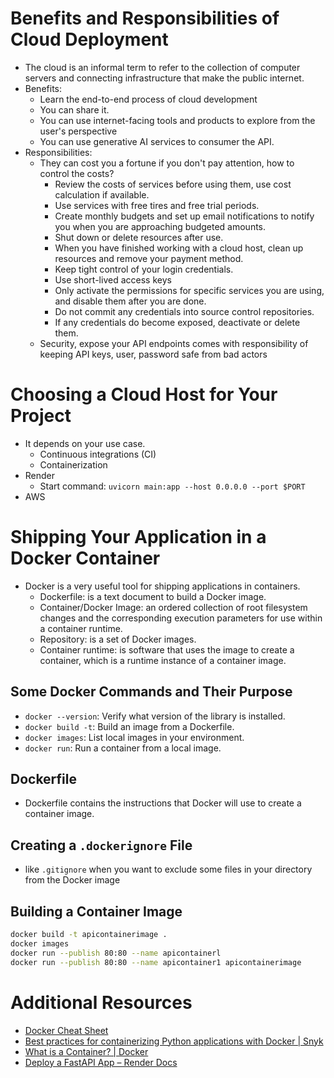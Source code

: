 # Benefits and Responsibilities of Cloud Deployment
* The cloud is an informal term to refer to the collection of computer servers and connecting infrastructure that make the public internet.
* Benefits:
	* Learn the end-to-end process of cloud development
	* You can share it.
	* You can use internet-facing tools and products to explore from the user's perspective
	* You can use generative AI services to consumer the API.
* Responsibilities:
	* They can cost you a fortune if you don't pay attention, how to control the costs?
		* Review the costs of services before using them, use cost calculation if available.
		* Use services with free tires and free trial periods.
		* Create monthly budgets and set up email notifications to notify you when you are approaching budgeted amounts.
		* Shut down or delete resources after use. 
		* When you have finished working with a cloud host, clean up resources and remove your payment method.
		* Keep tight control of your login credentials.
		* Use short-lived access keys
		* Only activate the permissions for specific services you are using, and disable them after you are done.
		* Do not commit any credentials into source control repositories.
		* If any credentials do become exposed, deactivate or delete them.
	* Security, expose your API endpoints comes with responsibility of keeping API keys, user, password safe from bad actors

# Choosing a Cloud Host for Your Project
* It depends on your use case.
	* Continuous integrations (CI)
	* Containerization
* Render
	* Start command: `uvicorn main:app --host 0.0.0.0 --port $PORT`
* AWS

# Shipping Your Application in a Docker Container
* Docker is a very useful tool for shipping applications in containers.
	* Dockerfile: is a text document to build a Docker image.
	* Container/Docker Image: an ordered collection of root filesystem changes and the corresponding execution parameters for use within a container runtime.
	* Repository: is a set of Docker images.
	* Container runtime: is software that uses the image to create a container, which is a runtime instance of a container image.
## Some Docker Commands and Their Purpose
* `docker --version`: Verify what version of the library is installed.
* `docker build -t`: Build an image from a Dockerfile.
* `docker images`: List local images in your environment.
* `docker run`: Run a container from a local image.

## Dockerfile
* Dockerfile contains the instructions that Docker will use to create a container image.

## Creating a `.dockerignore` File
* like `.gitignore` when you want to exclude some files in your directory from the Docker image

## Building a Container Image
```bash
docker build -t apicontainerimage .
docker images
docker run --publish 80:80 --name apicontainerl
docker run --publish 80:80 --name apicontainer1 apicontainerimage
```

# Additional Resources
* [Docker Cheat Sheet](https://docs.docker.com/get-started/docker_cheatsheet.pdf)
* [Best practices for containerizing Python applications with Docker | Snyk](https://snyk.io/blog/best-practices-containerizing-python-docker/)
* [What is a Container? | Docker](https://www.docker.com/resources/what-container/)
* [Deploy a FastAPI App – Render Docs](https://render.com/docs/deploy-fastapi)
